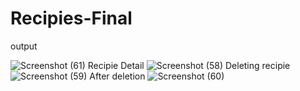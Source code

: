 # Recipies-Final
output

![Screenshot (61)](https://github.com/fahmidakm99/Recipies-Final/assets/93675075/5c24f335-9464-4dc2-93e4-54c41261303d)
Recipie Detail
![Screenshot (58)](https://github.com/fahmidakm99/Recipies-Final/assets/93675075/ee054d57-c2ea-4214-bcf5-286c086c8dd4)
Deleting recipie
![Screenshot (59)](https://github.com/fahmidakm99/Recipies-Final/assets/93675075/a9a54e74-d3c4-4c6c-a500-cb09cda108ad)
After deletion
![Screenshot (60)](https://github.com/fahmidakm99/Recipies-Final/assets/93675075/00c1bac3-00a1-4e90-b74e-f32b77701774)

